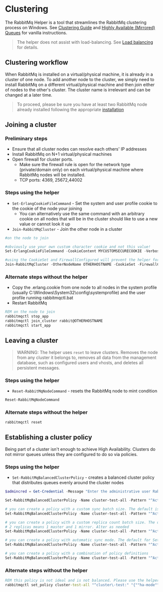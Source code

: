 # Clustering

The RabbitMq Helper is a tool that streamlines the RabbitMq clustering process on Windows. See [Clustering Guide](https://www.rabbitmq.com/clustering.html) and [Highly Available (Mirrored) Queues](https://www.rabbitmq.com/ha.html) for vanilla instructions. 

> The helper does not assist with load-balancing. See [Load balancing](../loadbalancing.md) for details.

## Clustering workflow

When RabbitMq is installed on a virtual/physical machine, it is already in a cluster of one node. To add another node to the cluster, we simply need to install RabbitMq on a different virtual/physical machine and then join either of nodes to the other's cluster. The cluster name is irrelevant and can be changed at a later time.

> To proceed, please be sure you have at least two RabbitMq node already installed following the appropriate [installation](../installation/README.md)

## Joining a cluster

### Preliminary steps
* Ensure that all cluster nodes can resolve each others' IP addresses
* Install RabbitMq on N+1 virtual/physical machines
* Open firewall for cluster ports. 
    * Make sure the firewall rule is open for the network type (private/domain only) on each virtual/physical machine where RabbitMq nodes will be installed.
    * TCP ports: 4369, 25672,44002


### Steps using the helper
* ```Set-ErlangCookieFileCommand``` - Set the system and user profile cookie to the cookie of the node your joining
    * You can alternatively use the same command with an arbitrary cookie on all nodes that will be in the cluster should like to use a new value or cannot look it up
* ```Join-RabbitMqCluster``` - Join the other node in a cluster

```powershell
#on the node to join

#obviously use your own custom character cookie and not this value!
Set-ErlangCookieFileCommand -CookieContent MYCUSTOMSECURECOOKIE -Verbose

#using the CookieSet and FirewallConfigured will prevent the helper for prompting. Only use if you have actually already set the cluster cookie and you have configured your firewall
Join-RabbitMqCluster -OtherNodeName OTHERHOSTNAME -CookieSet -FirewallConfigured -Verbose
```

### Alternate steps without the helper
* Copy the .erlang.cookie from one node to all nodes in the system profile (usually C:\Windows\System32\config\systemprofile\) and the user profile running rabbitmqctl.bat
* Restart RabbitMq
```cmd
REM on the node to join
rabbitmqctl stop_app 
rabbitmqctl join_cluster rabbit@OTHERHOSTNAME
rabbitmqctl start_app
```

## Leaving a cluster

> WARNING: The helper uses ```reset``` to leave clusters. Removes the node from any cluster it belongs to, removes all data from the management database, such as configured users and vhosts, and deletes all persistent messages.

### Steps using the helper

* ```Reset-RabbitMqNodeCommand``` - resets the RabbitMq node to mint condition

```powershell
Reset-RabbitMqNodeCommand
```

### Alternate steps without the helper
```cmd
rabbitmqctl reset
```

## Establishing a cluster policy

Being part of a cluster isn't enough to achieve High Availability. Clusters do not mirror queues unless they are configured to do so via policies.


### Steps using the helper

* ```Set-RabbitMqBalancedClusterPolicy``` - creates a balanced cluster policy that distributes queues evenly around the cluster nodes

```powershell
$admincred = Get-Credential -Message "Enter the administrative user RabbitMq user username and password";

Set-RabbitMqBalancedClusterPolicy -Name cluster-test-all -Pattern "^ActiveNonSslRabbitMq:" -AdminCredential $admincred

# you can create a policy with a custom sync batch size. The default is 400 for Set-RabbitMqBalancedClusterPolicy because Thycotic products have a worst case scenario size for messages to be at 256KB. When a sync message is generated 256*400 = 100MB. Larger sync message can cause fragementation if there is latency or network connection drops between cluster node. Alter as needed
Set-RabbitMqBalancedClusterPolicy -Name cluster-test-all -Pattern "^ActiveNonSslRabbitMq:" -AdminCredential $admincred -SyncBatchSize 100

# you can create a policy with a custom replica count batch size. The default is 2 for Set-RabbitMqBalancedClusterPolicy because anything higher puts strain on the cluster. 
# 2 replicas means 1 master and 1 mirror. Alter as needed
Set-RabbitMqBalancedClusterPolicy -Name cluster-test-all -Pattern "^ActiveNonSslRabbitMq:" -AdminCredential $admincred -QueueReplicaCount 3

# you can create a policy with automatic sync mode. The default for Set-RabbitMqBalancedClusterPolicy is manual to avoid forcing a queue to automatically synchronize when a new mirror joins.
Set-RabbitMqBalancedClusterPolicy -Name cluster-test-all -Pattern "^ActiveNonSslRabbitMq:" -AdminCredential $admincred -AutomaticSyncMode

# you can create a policy with a combination of policy definitions
Set-RabbitMqBalancedClusterPolicy -Name cluster-test-all -Pattern "^ActiveNonSslRabbitMq:" -AdminCredential $admincred -SyncBatchSize 100 -QueueReplicaCount 3 -AutomaticSyncMode

```


### Alternate steps without the helper
```cmd
REM this policy is not ideal and is not balanced. Please use the helper if possible
rabbitmqctl set_policy cluster-test-all "^cluster\-test:" "{""ha-mode"":""all""}"
```



